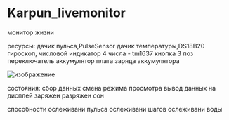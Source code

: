 # Karpun_livemonitor
монитор жизни

ресурсы:
дачик пульса,PulseSensor
дачик температуры,DS18B20 
гироскоп,
числовой индикатор 4 числа  - tm1637
кнопка
3 поз переключатель
аккумулятор
плата заряда аккумулятора

![изображение](https://github.com/user-attachments/assets/2f42c738-d2bf-44ac-8042-3e2b4aad31fd)



состояния:
сбор данных
смена режима просмотра 
вывод данных на дисплей
заряжен
разряжен
сон

способности
ослеживани пульса
ослеживани шагов
ослеживани воды

